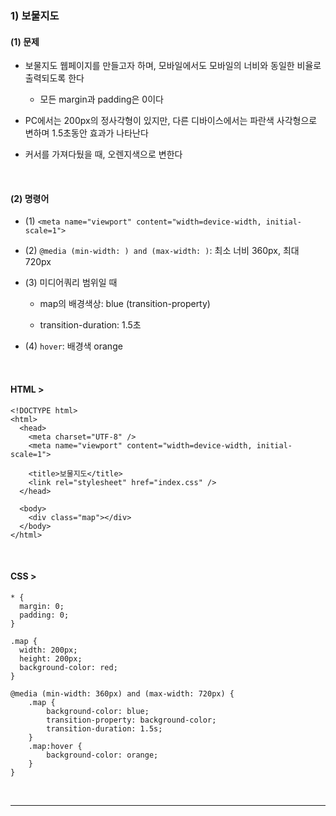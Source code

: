 ### 1) 보물지도
#### (1) 문제
* 보물지도 웹페이지를 만들고자 하며, 모바일에서도 모바일의 너비와 동일한 비율로 출력되도록 한다

   * 모든 margin과 padding은 0이다

* PC에서는 200px의 정사각형이 있지만, 다른 디바이스에서는 파란색 사각형으로 변하며 1.5초동안 효과가 나타난다   

* 커서를 가져다뒀을 때, 오렌지색으로 변한다

<br>

#### (2) 명령어
* (1) ```<meta name="viewport" content="width=device-width, initial-scale=1">```   

* (2) ```@media (min-width: ) and (max-width: )```: 최소 너비 360px, 최대 720px   

* (3) 미디어쿼리 범위일 때   

   * map의 배경색상: blue (transition-property)   

   * transition-duration: 1.5초   

* (4) ```hover```: 배경색 orange   

<br>

#### HTML >
```
<!DOCTYPE html>
<html>
  <head>
    <meta charset="UTF-8" />
    <meta name="viewport" content="width=device-width, initial-scale=1">

    <title>보물지도</title>
    <link rel="stylesheet" href="index.css" />
  </head>

  <body>
    <div class="map"></div>
  </body>
</html>
```

<br>

#### CSS >
```
* {
  margin: 0;
  padding: 0;
}

.map {
  width: 200px;
  height: 200px;
  background-color: red;
}

@media (min-width: 360px) and (max-width: 720px) {
    .map {
        background-color: blue;
        transition-property: background-color;
        transition-duration: 1.5s;
    }
    .map:hover {
        background-color: orange;
    }
}
```

<br>
<hr>

